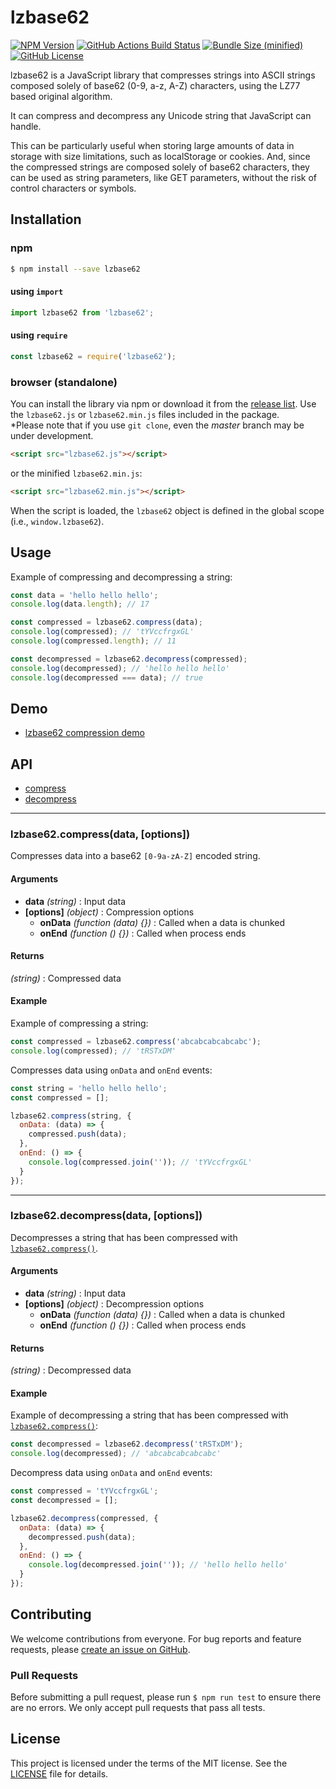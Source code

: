 lzbase62
========

[![NPM Version](https://img.shields.io/npm/v/lzbase62.svg)](https://www.npmjs.com/package/lzbase62)
[![GitHub Actions Build Status](https://github.com/polygonplanet/lzbase62/actions/workflows/ci.yml/badge.svg)](https://github.com/polygonplanet/lzbase62/actions)
[![Bundle Size (minified)](https://img.shields.io/github/size/polygonplanet/lzbase62/dist/lzbase62.min.js.svg)](https://github.com/polygonplanet/lzbase62/blob/master/dist/lzbase62.min.js)
[![GitHub License](https://img.shields.io/github/license/polygonplanet/lzbase62.svg)](https://github.com/polygonplanet/lzbase62/blob/master/LICENSE)

lzbase62 is a JavaScript library that compresses strings into ASCII strings composed solely of base62 (0-9, a-z, A-Z) characters, using the LZ77 based original algorithm.

It can compress and decompress any Unicode string that JavaScript can handle.

This can be particularly useful when storing large amounts of data in storage with size limitations, such as localStorage or cookies.
And, since the compressed strings are composed solely of base62 characters, they can be used as string parameters, like GET parameters, without the risk of control characters or symbols.

## Installation

### npm

```bash
$ npm install --save lzbase62
```

#### using `import`

```javascript
import lzbase62 from 'lzbase62';
```

#### using `require`

```javascript
const lzbase62 = require('lzbase62');
```

### browser (standalone)

You can install the library via npm or download it from the [release list](https://github.com/polygonplanet/lzbase62/tags). Use the `lzbase62.js` or `lzbase62.min.js` files included in the package.  
\*Please note that if you use `git clone`, even the *master* branch may be under development.

```html
<script src="lzbase62.js"></script>
```
or the minified `lzbase62.min.js`:

```html
<script src="lzbase62.min.js"></script>
```

When the script is loaded, the `lzbase62` object is defined in the global scope (i.e., `window.lzbase62`).

## Usage

Example of compressing and decompressing a string:

```javascript
const data = 'hello hello hello';
console.log(data.length); // 17

const compressed = lzbase62.compress(data);
console.log(compressed); // 'tYVccfrgxGL'
console.log(compressed.length); // 11

const decompressed = lzbase62.decompress(compressed);
console.log(decompressed); // 'hello hello hello'
console.log(decompressed === data); // true
```

## Demo

* [lzbase62 compression demo](https://polygonplanet.github.io/lzbase62/demo/)

## API

* [compress](#lzbase62compressdata-options)
* [decompress](#lzbase62decompressdata-options)

----

### lzbase62.compress(data, [options])

Compresses data into a base62 `[0-9a-zA-Z]` encoded string.

#### Arguments

* **data** *(string)* : Input data
* **[options]** *(object)* : Compression options
  * **onData** *(function (data) {})* : Called when a data is chunked
  * **onEnd** *(function () {})* : Called when process ends

#### Returns

*(string)* : Compressed data

#### Example

Example of compressing a string:

```javascript
const compressed = lzbase62.compress('abcabcabcabcabc');
console.log(compressed); // 'tRSTxDM'
```

Compresses data using `onData` and `onEnd` events:

```javascript
const string = 'hello hello hello';
const compressed = [];

lzbase62.compress(string, {
  onData: (data) => {
    compressed.push(data);
  },
  onEnd: () => {
    console.log(compressed.join('')); // 'tYVccfrgxGL'
  }
});
```

----

### lzbase62.decompress(data, [options])

Decompresses a string that has been compressed with [`lzbase62.compress()`](#lzbase62compressdata-options).

#### Arguments

* **data** *(string)* : Input data
* **[options]** *(object)* : Decompression options
  * **onData** *(function (data) {})* : Called when a data is chunked
  * **onEnd** *(function () {})* : Called when process ends

#### Returns

*(string)* : Decompressed data

#### Example

Example of decompressing a string that has been compressed with [`lzbase62.compress()`](#lzbase62compressdata-options):

```javascript
const decompressed = lzbase62.decompress('tRSTxDM');
console.log(decompressed); // 'abcabcabcabcabc'
```

Decompress data using `onData` and `onEnd` events:

```javascript
const compressed = 'tYVccfrgxGL';
const decompressed = [];

lzbase62.decompress(compressed, {
  onData: (data) => {
    decompressed.push(data);
  },
  onEnd: () => {
    console.log(decompressed.join('')); // 'hello hello hello'
  }
});
```

## Contributing

We welcome contributions from everyone.
For bug reports and feature requests, please [create an issue on GitHub](https://github.com/polygonplanet/lzbase62/issues).

### Pull Requests

Before submitting a pull request, please run `$ npm run test` to ensure there are no errors.
We only accept pull requests that pass all tests.

## License

This project is licensed under the terms of the MIT license.
See the [LICENSE](LICENSE) file for details.
